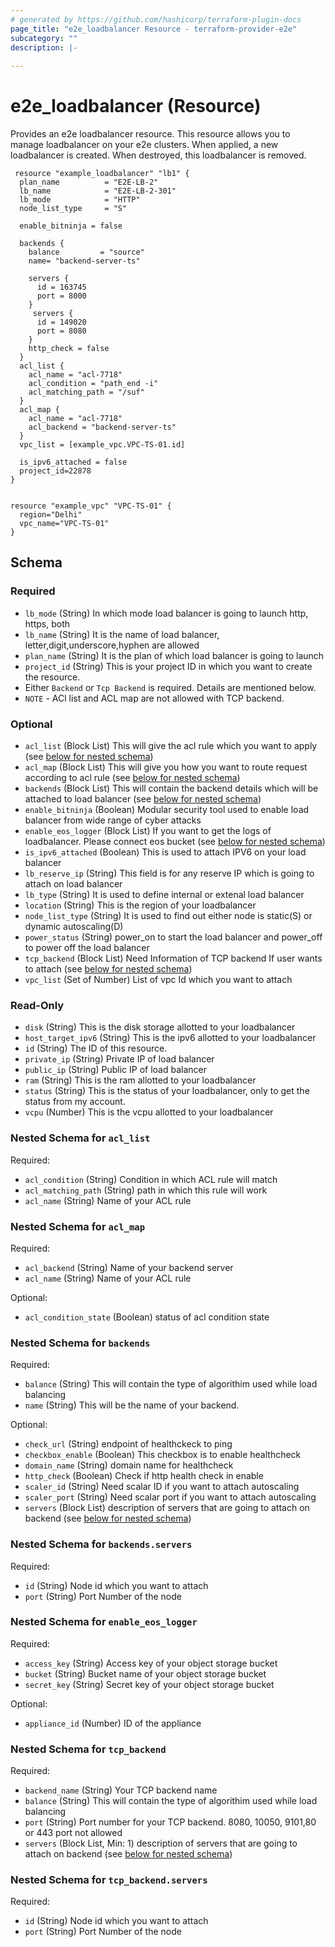 ```yaml
---
# generated by https://github.com/hashicorp/terraform-plugin-docs
page_title: "e2e_loadbalancer Resource - terraform-provider-e2e"
subcategory: ""
description: |-
  
---
```


# e2e_loadbalancer (Resource)

Provides an e2e loadbalancer resource.
This resource allows you to manage loadbalancer on your e2e clusters. When applied, a new loadbalancer is created. When destroyed, this loadbalancer is removed.


<!-- schema generated by tfplugindocs -->

```hcl
 resource "example_loadbalancer" "lb1" {
  plan_name          = "E2E-LB-2"
  lb_name            = "E2E-LB-2-301"
  lb_mode            = "HTTP"
  node_list_type     = "S"

  enable_bitninja = false

  backends {
    balance         = "source"
    name= "backend-server-ts"

    servers {
      id = 163745
      port = 8000
    }
     servers {
      id = 149020
      port = 8080
    }
    http_check = false
  }
  acl_list {
    acl_name = "acl-7718"
    acl_condition = "path_end -i"
    acl_matching_path = "/suf"
  }
  acl_map {
    acl_name = "acl-7718"
    acl_backend = "backend-server-ts"
  }
  vpc_list = [example_vpc.VPC-TS-01.id]

  is_ipv6_attached = false
  project_id=22878
}


resource "example_vpc" "VPC-TS-01" {
  region="Delhi"
  vpc_name="VPC-TS-01"
}
```

## Schema

### Required

- `lb_mode` (String) In which mode load balancer is going to launch http, https, both
- `lb_name` (String) It is the name of load balancer, letter,digit,underscore,hyphen are allowed
- `plan_name` (String) It is the plan of which load balancer is going to launch
- `project_id` (String) This is your project ID in which you want to create the resource.
-   Either `Backend` or `Tcp Backend` is required. Details are mentioned below.
-   `NOTE` - ACl list and ACL map are not allowed with TCP backend. 
### Optional

- `acl_list` (Block List) This will give the acl rule which you want to apply (see [below for nested schema](#nestedblock--acl_list))
- `acl_map` (Block List) This will give you how you want to route request according to acl rule (see [below for nested schema](#nestedblock--acl_map))
- `backends` (Block List) This will contain the backend details which will be attached to load balancer (see [below for nested schema](#nestedblock--backends))
- `enable_bitninja` (Boolean) Modular security tool used to enable load balancer from wide range of cyber attacks
- `enable_eos_logger` (Block List) If you want to get the logs of loadbalancer. Please connect eos bucket (see [below for nested schema](#nestedblock--enable_eos_logger))
- `is_ipv6_attached` (Boolean) This is used to attach IPV6 on your load balancer
- `lb_reserve_ip` (String) This field is for any reserve IP which is going to attach on load balancer
- `lb_type` (String) It is used to define internal or extenal load balancer
- `location` (String) This is the region of your loadbalancer
- `node_list_type` (String) It is used to find out either node is static(S) or dynamic autoscaling(D)
- `power_status` (String) power_on to start the load balancer and power_off to power off the load balancer
- `tcp_backend` (Block List) Need Information of TCP backend If user wants to attach (see [below for nested schema](#nestedblock--tcp_backend))
- `vpc_list` (Set of Number) List of vpc Id which you want to attach

### Read-Only

- `disk` (String) This is the disk storage allotted to your loadbalancer
- `host_target_ipv6` (String) This is the ipv6 allotted to your loadbalancer
- `id` (String) The ID of this resource.
- `private_ip` (String) Private IP of load balancer
- `public_ip` (String) Public IP of load balancer
- `ram` (String) This is the ram allotted to your loadbalancer
- `status` (String) This is the status of your loadbalancer, only to get the status from my account.
- `vcpu` (Number) This is the vcpu allotted to your loadbalancer

<a id="nestedblock--acl_list"></a>
### Nested Schema for `acl_list`

Required:

- `acl_condition` (String) Condition in which ACL rule will match
- `acl_matching_path` (String) path in which this rule will work
- `acl_name` (String) Name of your ACL rule


<a id="nestedblock--acl_map"></a>
### Nested Schema for `acl_map`

Required:

- `acl_backend` (String) Name of your backend server
- `acl_name` (String) Name of your ACL rule

Optional:

- `acl_condition_state` (Boolean) status of acl condition state


<a id="nestedblock--backends"></a>
### Nested Schema for `backends`

Required:

- `balance` (String) This will contain the type of algorithim used while load balancing
- `name` (String) This will be the name of your backend.

Optional:

- `check_url` (String) endpoint of healthckeck to ping
- `checkbox_enable` (Boolean) This checkbox is to enable healthcheck
- `domain_name` (String) domain name for healthcheck
- `http_check` (Boolean) Check if http health check in enable
- `scaler_id` (String) Need scalar ID if you want to attach autoscaling
- `scaler_port` (String) Need scalar port if you want to attach autoscaling
- `servers` (Block List) description of servers that are going to attach on backend (see [below for nested schema](#nestedblock--backends--servers))

<a id="nestedblock--backends--servers"></a>
### Nested Schema for `backends.servers`

Required:

- `id` (String) Node id which you want to attach
- `port` (String) Port Number of the node



<a id="nestedblock--enable_eos_logger"></a>
### Nested Schema for `enable_eos_logger`

Required:

- `access_key` (String) Access key of your object storage bucket
- `bucket` (String) Bucket name of your object storage bucket
- `secret_key` (String) Secret key of your object storage bucket

Optional:

- `appliance_id` (Number) ID of the appliance


<a id="nestedblock--tcp_backend"></a>
### Nested Schema for `tcp_backend`

Required:

- `backend_name` (String) Your TCP backend name
- `balance` (String) This will contain the type of algorithim used while load balancing
- `port` (String) Port number for your TCP backend. 8080, 10050, 9101,80 or 443 port not allowed
- `servers` (Block List, Min: 1) description of servers that are going to attach on backend (see [below for nested schema](#nestedblock--tcp_backend--servers))

<a id="nestedblock--tcp_backend--servers"></a>
### Nested Schema for `tcp_backend.servers`

Required:

- `id` (String) Node id which you want to attach
- `port` (String) Port Number of the node
